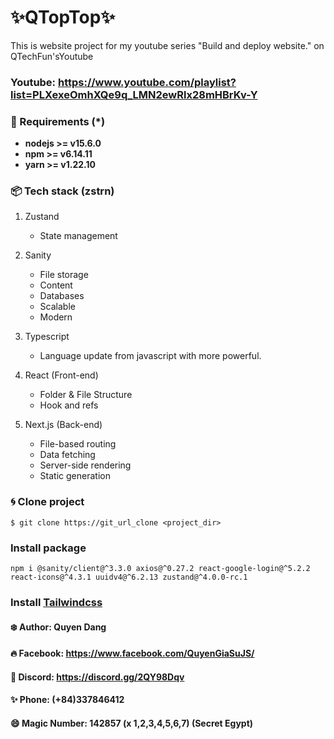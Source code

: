 # ✨QTopTop✨

This is website project for my youtube series "Build and deploy website." on QTechFun'sYoutube

### Youtube: https://www.youtube.com/playlist?list=PLXexeOmhXQe9q_LMN2ewRlx28mHBrKv-Y

### 🚀 Requirements (\*)

- **nodejs >= v15.6.0**
- **npm >= v6.14.11**
- **yarn >= v1.22.10**

### 📦 Tech stack (zstrn)

1. Zustand

   - State management

2. Sanity

   - File storage
   - Content
   - Databases
   - Scalable
   - Modern

3. Typescript

   - Language update from javascript with more powerful.

4. React (Front-end)

   - Folder & File Structure
   - Hook and refs

5. Next.js (Back-end)
   - File-based routing
   - Data fetching
   - Server-side rendering
   - Static generation

### 🌀 Clone project

```
$ git clone https://git_url_clone <project_dir>
```

### Install package

```
npm i @sanity/client@^3.3.0 axios@^0.27.2 react-google-login@^5.2.2 react-icons@^4.3.1 uuidv4@^6.2.13 zustand@^4.0.0-rc.1
```

### Install [Tailwindcss](https://tailwindcss.com/docs/guides/nextjs)

#### ❄️ Author: Quyen Dang

#### 🔥 Facebook: https://www.facebook.com/QuyenGiaSuJS/

#### 🍻 Discord: https://discord.gg/2QY98Dqv

#### ✨ Phone: (+84)337846412

#### 😄 Magic Number: 142857 (x 1,2,3,4,5,6,7) (Secret Egypt)


